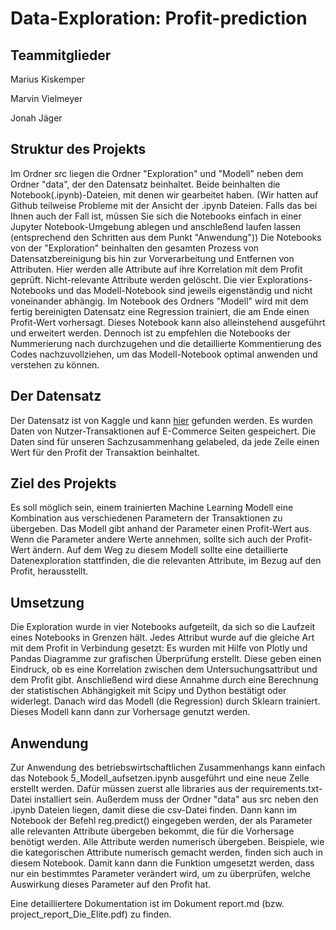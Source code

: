 # Data-Exploration: Profit-prediction

## Teammitglieder
Marius Kiskemper

Marvin Vielmeyer

Jonah Jäger

## Struktur des Projekts
Im Ordner src liegen die Ordner "Exploration" und "Modell" neben dem Ordner "data", der den Datensatz beinhaltet. Beide beinhalten die Notebook(.ipynb)-Dateien, mit denen wir gearbeitet haben. (Wir hatten auf Github teilweise Probleme mit der Ansicht der .ipynb Dateien. Falls das bei Ihnen auch der Fall ist, müssen Sie sich die Notebooks einfach in einer Jupyter Notebook-Umgebung ablegen und anschleßend laufen lassen (entsprechend den Schritten aus dem Punkt "Anwendung"))
Die Notebooks von der "Exploration" beinhalten den gesamten Prozess von Datensatzbereinigung bis hin zur Vorverarbeitung und Entfernen von Attributen. Hier werden alle Attribute auf ihre Korrelation mit dem Profit geprüft. Nicht-relevante Attribute werden gelöscht. Die vier Explorations-Notebooks und das Modell-Notebook sind jeweils eigenständig und nicht voneinander abhängig.
Im Notebook des Ordners "Modell" wird mit dem fertig bereinigten Datensatz eine Regression trainiert, die am Ende einen Profit-Wert vorhersagt. Dieses Notebook kann also alleinstehend ausgeführt und erweitert werden. Dennoch ist zu empfehlen die Notebooks der Nummerierung nach durchzugehen und die detaillierte Kommentierung des Codes nachzuvollziehen, um das Modell-Notebook optimal anwenden und verstehen zu können.

## Der Datensatz
Der Datensatz ist von Kaggle und kann [hier](https://www.kaggle.com/apoorvaappz/global-super-store-dataset "hier") gefunden werden. Es wurden Daten von Nutzer-Transaktionen auf E-Commerce Seiten gespeichert. Die Daten sind für unseren Sachzusammenhang gelabeled, da jede Zeile einen Wert für den Profit der Transaktion beinhaltet.

## Ziel des Projekts
Es soll möglich sein, einem trainierten Machine Learning Modell eine Kombination aus verschiedenen Parametern der Transaktionen zu übergeben. Das Modell gibt anhand der Parameter einen Profit-Wert aus. Wenn die Parameter andere Werte annehmen, sollte sich auch der Profit-Wert ändern. Auf dem Weg zu diesem Modell sollte eine detaillierte Datenexploration stattfinden, die die relevanten Attribute, im Bezug auf den Profit, herausstellt.

## Umsetzung
Die Exploration wurde in vier Notebooks aufgeteilt, da sich so die Laufzeit eines Notebooks in Grenzen hält. Jedes Attribut wurde auf die gleiche Art mit dem Profit in Verbindung gesetzt: Es wurden mit Hilfe von Plotly und Pandas Diagramme zur grafischen Überprüfung erstellt. Diese geben einen Eindruck, ob es eine Korrelation zwischen dem Untersuchungsattribut und dem Profit gibt. Anschließend wird diese Annahme durch eine Berechnung der statistischen Abhängigkeit mit Scipy und Dython bestätigt oder widerlegt.
Danach wird das Modell (die Regression) durch Sklearn trainiert. Dieses Modell kann dann zur Vorhersage genutzt werden. 

## Anwendung
Zur Anwendung des betriebswirtschaftlichen Zusammenhangs kann einfach das Notebook 5_Modell_aufsetzen.ipynb ausgeführt und eine neue Zelle erstellt werden. Dafür müssen zuerst alle libraries aus der requirements.txt-Datei installiert sein. Außerdem muss der Ordner "data" aus src neben den .ipynb Dateien liegen, damit diese die csv-Datei finden. Dann kann im Notebook der Befehl reg.predict() eingegeben werden, der als Parameter alle relevanten Attribute übergeben bekommt, die für die Vorhersage benötigt werden. Alle Attribute werden numerisch übergeben. Beispiele, wie die kategorischen Attribute numerisch gemacht werden, finden sich auch in diesem Notebook. 
Damit kann dann die Funktion umgesetzt werden, dass nur ein bestimmtes Parameter verändert wird, um zu überprüfen, welche Auswirkung dieses Parameter auf den Profit hat.


Eine detailliertere Dokumentation ist im Dokument report.md (bzw. project_report_Die_Elite.pdf) zu finden.
